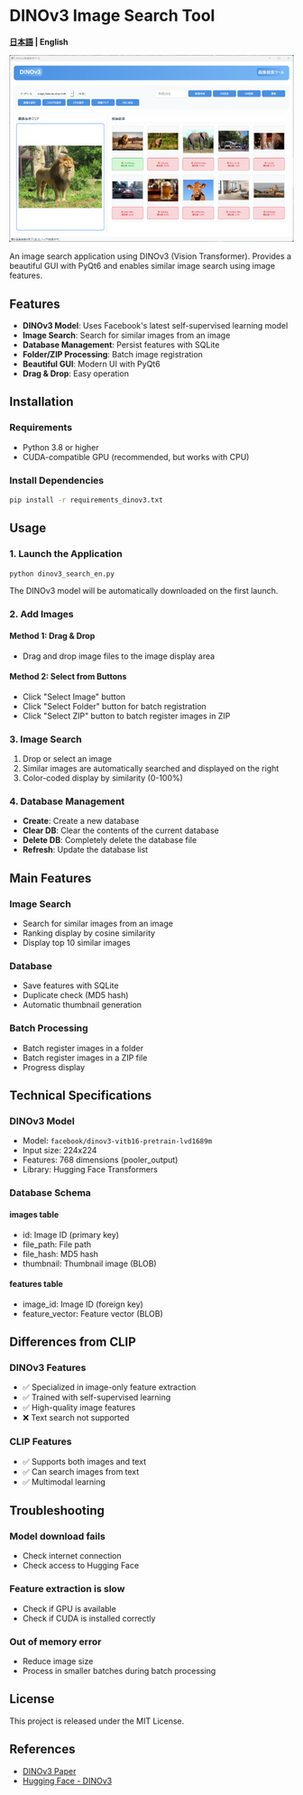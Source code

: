 # DINOv3 Image Search Tool

**[日本語](README.md) | English**

![Screenshot](screenshot.png)

An image search application using DINOv3 (Vision Transformer). Provides a beautiful GUI with PyQt6 and enables similar image search using image features.

## Features

- **DINOv3 Model**: Uses Facebook's latest self-supervised learning model
- **Image Search**: Search for similar images from an image
- **Database Management**: Persist features with SQLite
- **Folder/ZIP Processing**: Batch image registration
- **Beautiful GUI**: Modern UI with PyQt6
- **Drag & Drop**: Easy operation

## Installation

### Requirements
- Python 3.8 or higher
- CUDA-compatible GPU (recommended, but works with CPU)

### Install Dependencies

```bash
pip install -r requirements_dinov3.txt
```

## Usage

### 1. Launch the Application

```bash
python dinov3_search_en.py
```

The DINOv3 model will be automatically downloaded on the first launch.

### 2. Add Images

#### Method 1: Drag & Drop
- Drag and drop image files to the image display area

#### Method 2: Select from Buttons
- Click "Select Image" button
- Click "Select Folder" button for batch registration
- Click "Select ZIP" button to batch register images in ZIP

### 3. Image Search

1. Drop or select an image
2. Similar images are automatically searched and displayed on the right
3. Color-coded display by similarity (0-100%)

### 4. Database Management

- **Create**: Create a new database
- **Clear DB**: Clear the contents of the current database
- **Delete DB**: Completely delete the database file
- **Refresh**: Update the database list

## Main Features

### Image Search
- Search for similar images from an image
- Ranking display by cosine similarity
- Display top 10 similar images

### Database
- Save features with SQLite
- Duplicate check (MD5 hash)
- Automatic thumbnail generation

### Batch Processing
- Batch register images in a folder
- Batch register images in a ZIP file
- Progress display

## Technical Specifications

### DINOv3 Model
- Model: `facebook/dinov3-vitb16-pretrain-lvd1689m`
- Input size: 224x224
- Features: 768 dimensions (pooler_output)
- Library: Hugging Face Transformers

### Database Schema

#### images table
- id: Image ID (primary key)
- file_path: File path
- file_hash: MD5 hash
- thumbnail: Thumbnail image (BLOB)

#### features table
- image_id: Image ID (foreign key)
- feature_vector: Feature vector (BLOB)

## Differences from CLIP

### DINOv3 Features
- ✅ Specialized in image-only feature extraction
- ✅ Trained with self-supervised learning
- ✅ High-quality image features
- ❌ Text search not supported

### CLIP Features
- ✅ Supports both images and text
- ✅ Can search images from text
- ✅ Multimodal learning

## Troubleshooting

### Model download fails
- Check internet connection
- Check access to Hugging Face

### Feature extraction is slow
- Check if GPU is available
- Check if CUDA is installed correctly

### Out of memory error
- Reduce image size
- Process in smaller batches during batch processing

## License

This project is released under the MIT License.

## References

- [DINOv3 Paper](https://arxiv.org/abs/2304.07193)
- [Hugging Face - DINOv3](https://huggingface.co/facebook/dinov3-vitb16-pretrain-lvd1689m)
